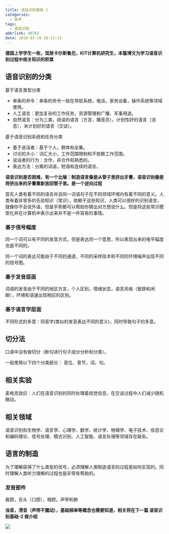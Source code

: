 ```yaml
---
title: 语音识别基础-1
categories: 
  - 技术
tags:
  - 语音识别
abbrlink: 40763
date: 2018-03-19 18:13:13
---
```


**德国上学学生一枚，现居卡尔斯鲁厄，KIT计算机研究生，本篇博文为学习语音识别过程中相关知识的积累**

## 语音识别的分类

基于语言类型分类

- 单条的命令：单条的命令一般在导航系统，电话，家务设备，操作系统等领域使用。
- 人工语言：更加复杂的工作任务，资源管理和广播、军事用途。
- 自然语言：分为三类，阅读的语言（方言，播音员），计划性好的语言（消息），未计划好的语言（交谈）。

基于语音识别系统和任务分类

- 基于说话者：基于个人，群体和全集。
- 讨论的大小：词汇大小，工作范围限制和不依赖工作范围。
- 说话者的行为：合作，非合作和熟悉的。
- 表达方法：分离的词语，短语和连续的语言。

**语音识别是否困难，有一个比喻：制造语言像是从管子里挤出牙膏，语音识别像是将挤出来的牙膏重新放回管子里。是一个逆向过程**

首先人类有着不同的语言并且同一词语句子在不同领域环境内有着不同的意义。人类有着非常多的先验知识（常识），依赖于这些知识，人类可以很好的识别语言，就像你不会说外语，但是手势都可以帮助你猜出对方想说什么。但是将这些常识模型化并在计算机中表示出来并不是一件容易的事情。

### 基于信号幅度

同一个词可以有不同的发音方式，但是表达同一个意思，所以表现出来的电平幅度也是不同的。

同一个词的表达可能由于不同的通道，不同的采样技术和不同的环境噪声出现不同的信号图。

### 基于发音层面

词语的发音由于不同的地区方言，个人区别，情绪状态，语言风格（致辞和闲聊），环境和语速出现相应的区别。

### 基于语言学层面

不同形式的多意：同音字(类似的发音表达不同的意义)，同时导致句子的多意。

## 切分法

口语中没有做切分（断句进行句子成分分析和分类）。

一般使用以下四个分类部分： 音位，音节，词，句。

## 相关实验

麦格克效应：人们在语音识别的同时处理着视觉信息，在交谈过程中人们减少随机眼动。

## 相关领域

语音识别和生物学、语言学、心理学、数学、统计学、物理学、电子技术、信息论和编码理论、信号处理、模式识别、人工智能、语言处理等领域存在联系。

## 语言的制造

为了理解获得了什么类型的信号，必须理解人类制造语言的过程是如何实现的。同时理解人类听力理解的过程也是非常有帮助的。

### 发音部件

鼻腔，舌头（口腔），咽腔。声带和肺

**浊音，清音（声带不震动），基础频率等概念也需要知道，相关将在下一篇 语音识别基础-2 做介绍**

![](http://7xonju.com1.z0.glb.clouddn.com/image/logo/mainlogo.png)
